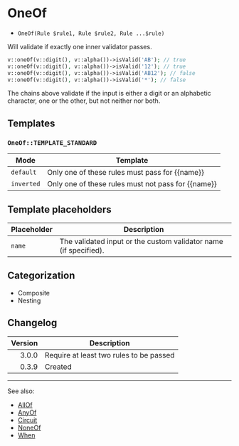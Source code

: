 # OneOf

- `OneOf(Rule $rule1, Rule $rule2, Rule ...$rule)`

Will validate if exactly one inner validator passes.

```php
v::oneOf(v::digit(), v::alpha())->isValid('AB'); // true
v::oneOf(v::digit(), v::alpha())->isValid('12'); // true
v::oneOf(v::digit(), v::alpha())->isValid('AB12'); // false
v::oneOf(v::digit(), v::alpha())->isValid('*'); // false
```

The chains above validate if the input is either a digit or an alphabetic
character, one or the other, but not neither nor both.

## Templates

### `OneOf::TEMPLATE_STANDARD`

| Mode       | Template                                           |
|------------|----------------------------------------------------|
| `default`  | Only one of these rules must pass for {{name}}     |
| `inverted` | Only one of these rules must not pass for {{name}} |

## Template placeholders

| Placeholder | Description                                                      |
|-------------|------------------------------------------------------------------|
| `name`      | The validated input or the custom validator name (if specified). |

## Categorization

- Composite
- Nesting

## Changelog

| Version | Description                             |
|--------:|-----------------------------------------|
|   3.0.0 | Require at least two rules to be passed |
|   0.3.9 | Created                                 |

***
See also:

- [AllOf](AllOf.md)
- [AnyOf](AnyOf.md)
- [Circuit](Circuit.md)
- [NoneOf](NoneOf.md)
- [When](When.md)

